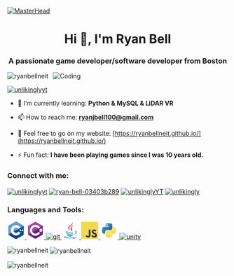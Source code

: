[![MasterHead](https://i.imgur.com/5qGnAHV.gif)](https://RyanBellNEIT.github.io)
<h1 align="center">Hi 👋, I'm Ryan Bell</h1>
<h3 align="center">A passionate game developer/software developer from Boston</h3>
<img align="right" alt="Coding" width="400" src="https://i.pinimg.com/originals/2e/61/44/2e61441e3daca5efa2fceaeda4745b93.gif">

<p align="left"> <img src="https://komarev.com/ghpvc/?username=ryanbellneit&label=Profile%20views&color=0e75b6&style=flat" alt="ryanbellneit" /> </p>

<p align="left"> <a href="https://twitter.com/unlikinglyyt" target="blank"><img src="https://img.shields.io/twitter/follow/unlikinglyyt?logo=twitter&style=for-the-badge" alt="unlikinglyyt" /></a> </p>

- 🌱 I’m currently learning: **Python & MySQL & LiDAR VR**

- 📫 How to reach me: **ryanjbell100@gmail.com**

- 📄 Feel free to go on my website: [https://ryanbellneit.github.io/](https://ryanbellneit.github.io/)

- ⚡ Fun fact: **I have been playing games since I was 10 years old.**

<h3 align="left">Connect with me:</h3>
<p align="left">
<a href="https://twitter.com/unlikinglyyt" target="blank"><img align="center" src="https://raw.githubusercontent.com/rahuldkjain/github-profile-readme-generator/master/src/images/icons/Social/twitter.svg" alt="unlikinglyyt" height="30" width="40" /></a>
<a href="https://linkedin.com/in/ryan-bell-03403b289" target="blank"><img align="center" src="https://raw.githubusercontent.com/rahuldkjain/github-profile-readme-generator/master/src/images/icons/Social/linked-in-alt.svg" alt="ryan-bell-03403b289" height="30" width="40" /></a>
<a href="https://www.youtube.com/channel/UCdsqxe3d6qrp0eQ_m4UsWG" target="blank"><img align="center" src="https://raw.githubusercontent.com/rahuldkjain/github-profile-readme-generator/master/src/images/icons/Social/youtube.svg" alt="unlikinglyYT" height="30" width="40" /></a>
<a href="https://www.leetcode.com/unlikingly" target="blank"><img align="center" src="https://raw.githubusercontent.com/rahuldkjain/github-profile-readme-generator/master/src/images/icons/Social/leet-code.svg" alt="unlikingly" height="30" width="40" /></a>
</p>

<h3 align="left">Languages and Tools:</h3>
<p align="left"> <a href="https://www.w3schools.com/cpp/" target="_blank" rel="noreferrer"> <img src="https://raw.githubusercontent.com/devicons/devicon/master/icons/cplusplus/cplusplus-original.svg" alt="cplusplus" width="40" height="40"/> </a> <a href="https://www.w3schools.com/cs/" target="_blank" rel="noreferrer"> <img src="https://raw.githubusercontent.com/devicons/devicon/master/icons/csharp/csharp-original.svg" alt="csharp" width="40" height="40"/> </a> <a href="https://git-scm.com/" target="_blank" rel="noreferrer"> <img src="https://www.vectorlogo.zone/logos/git-scm/git-scm-icon.svg" alt="git" width="40" height="40"/> </a> <a href="https://www.java.com" target="_blank" rel="noreferrer"> <img src="https://raw.githubusercontent.com/devicons/devicon/master/icons/java/java-original.svg" alt="java" width="40" height="40"/> </a> <a href="https://developer.mozilla.org/en-US/docs/Web/JavaScript" target="_blank" rel="noreferrer"> <img src="https://raw.githubusercontent.com/devicons/devicon/master/icons/javascript/javascript-original.svg" alt="javascript" width="40" height="40"/> </a> <a href="https://www.python.org" target="_blank" rel="noreferrer"> <img src="https://raw.githubusercontent.com/devicons/devicon/master/icons/python/python-original.svg" alt="python" width="40" height="40"/> </a> <a href="https://unity.com/" target="_blank" rel="noreferrer"> <img src="https://www.vectorlogo.zone/logos/unity3d/unity3d-icon.svg" alt="unity" width="40" height="40"/> </a> </p>

<p><img align="left" src="https://github-readme-stats.vercel.app/api/top-langs?username=ryanbellneit&show_icons=true&locale=en&layout=compact" alt="ryanbellneit" /></p>

<p>&nbsp;<img align="center" src="https://github-readme-stats.vercel.app/api?username=ryanbellneit&show_icons=true&locale=en" alt="ryanbellneit" /></p>

<p><img align="center" src="https://github-readme-streak-stats.herokuapp.com/?user=ryanbellneit&" alt="ryanbellneit" /></p>
